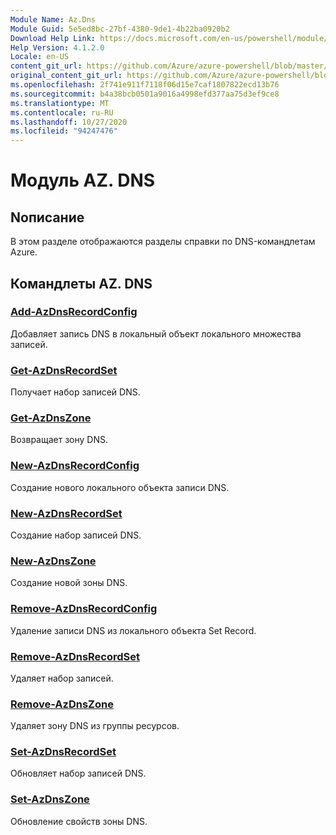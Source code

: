 ```yaml
---
Module Name: Az.Dns
Module Guid: 5e5ed8bc-27bf-4380-9de1-4b22ba0920b2
Download Help Link: https://docs.microsoft.com/en-us/powershell/module/az.dns
Help Version: 4.1.2.0
Locale: en-US
content_git_url: https://github.com/Azure/azure-powershell/blob/master/src/Dns/Dns/help/Az.DNS.md
original_content_git_url: https://github.com/Azure/azure-powershell/blob/master/src/Dns/Dns/help/Az.DNS.md
ms.openlocfilehash: 2f741e911f7118f06d15e7caf1807822ecd13b76
ms.sourcegitcommit: b4a38bcb0501a9016a4998efd377aa75d3ef9ce8
ms.translationtype: MT
ms.contentlocale: ru-RU
ms.lasthandoff: 10/27/2020
ms.locfileid: "94247476"
---
```

# Модуль AZ. DNS
## Nописание
В этом разделе отображаются разделы справки по DNS-командлетам Azure.

## Командлеты AZ. DNS
### [Add-AzDnsRecordConfig](Add-AzDnsRecordConfig.md)
Добавляет запись DNS в локальный объект локального множества записей.

### [Get-AzDnsRecordSet](Get-AzDnsRecordSet.md)
Получает набор записей DNS.

### [Get-AzDnsZone](Get-AzDnsZone.md)
Возвращает зону DNS.

### [New-AzDnsRecordConfig](New-AzDnsRecordConfig.md)
Создание нового локального объекта записи DNS.

### [New-AzDnsRecordSet](New-AzDnsRecordSet.md)
Создание набор записей DNS.

### [New-AzDnsZone](New-AzDnsZone.md)
Создание новой зоны DNS.

### [Remove-AzDnsRecordConfig](Remove-AzDnsRecordConfig.md)
Удаление записи DNS из локального объекта Set Record.

### [Remove-AzDnsRecordSet](Remove-AzDnsRecordSet.md)
Удаляет набор записей.

### [Remove-AzDnsZone](Remove-AzDnsZone.md)
Удаляет зону DNS из группы ресурсов.

### [Set-AzDnsRecordSet](Set-AzDnsRecordSet.md)
Обновляет набор записей DNS.

### [Set-AzDnsZone](Set-AzDnsZone.md)
Обновление свойств зоны DNS.

